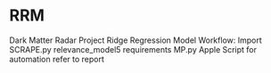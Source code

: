 # RRM
Dark Matter Radar Project
Ridge Regression Model Workflow:
Import SCRAPE.py relevance_model5 requirements MP.py
Apple Script for automation refer to report
